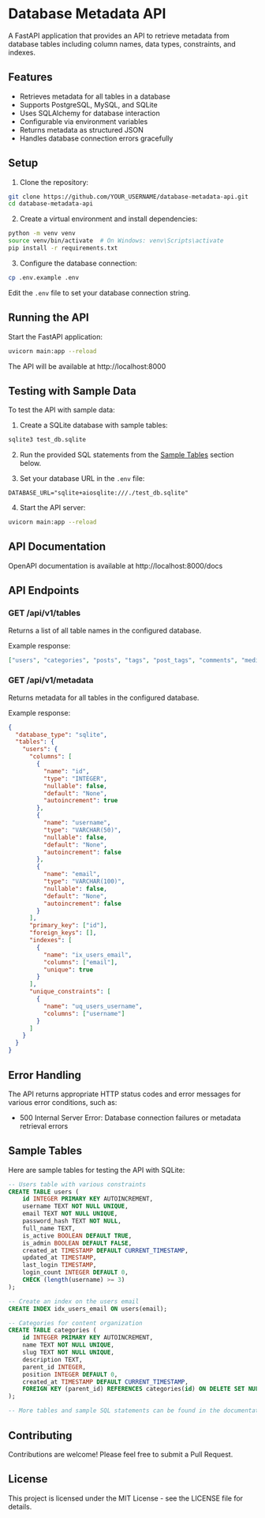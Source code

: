 # Database Metadata API

A FastAPI application that provides an API to retrieve metadata from database tables including column names, data types, constraints, and indexes.

## Features

- Retrieves metadata for all tables in a database
- Supports PostgreSQL, MySQL, and SQLite
- Uses SQLAlchemy for database interaction
- Configurable via environment variables
- Returns metadata as structured JSON
- Handles database connection errors gracefully

## Setup

1. Clone the repository:

```bash
git clone https://github.com/YOUR_USERNAME/database-metadata-api.git
cd database-metadata-api
```

2. Create a virtual environment and install dependencies:

```bash
python -m venv venv
source venv/bin/activate  # On Windows: venv\Scripts\activate
pip install -r requirements.txt
```

3. Configure the database connection:

```bash
cp .env.example .env
```

Edit the `.env` file to set your database connection string.

## Running the API

Start the FastAPI application:

```bash
uvicorn main:app --reload
```

The API will be available at http://localhost:8000

## Testing with Sample Data

To test the API with sample data:

1. Create a SQLite database with sample tables:

```bash
sqlite3 test_db.sqlite
```

2. Run the provided SQL statements from the [Sample Tables](#sample-tables) section below.

3. Set your database URL in the `.env` file:

```
DATABASE_URL="sqlite+aiosqlite:///./test_db.sqlite"
```

4. Start the API server:

```bash
uvicorn main:app --reload
```

## API Documentation

OpenAPI documentation is available at http://localhost:8000/docs

## API Endpoints

### GET /api/v1/tables

Returns a list of all table names in the configured database.

Example response:

```json
["users", "categories", "posts", "tags", "post_tags", "comments", "media", "sample_types", "settings"]
```

### GET /api/v1/metadata

Returns metadata for all tables in the configured database.

Example response:

```json
{
  "database_type": "sqlite",
  "tables": {
    "users": {
      "columns": [
        {
          "name": "id",
          "type": "INTEGER",
          "nullable": false,
          "default": "None",
          "autoincrement": true
        },
        {
          "name": "username",
          "type": "VARCHAR(50)",
          "nullable": false,
          "default": "None",
          "autoincrement": false
        },
        {
          "name": "email",
          "type": "VARCHAR(100)",
          "nullable": false,
          "default": "None",
          "autoincrement": false
        }
      ],
      "primary_key": ["id"],
      "foreign_keys": [],
      "indexes": [
        {
          "name": "ix_users_email",
          "columns": ["email"],
          "unique": true
        }
      ],
      "unique_constraints": [
        {
          "name": "uq_users_username",
          "columns": ["username"]
        }
      ]
    }
  }
}
```

## Error Handling

The API returns appropriate HTTP status codes and error messages for various error conditions, such as:

- 500 Internal Server Error: Database connection failures or metadata retrieval errors

## Sample Tables

Here are sample tables for testing the API with SQLite:

```sql
-- Users table with various constraints
CREATE TABLE users (
    id INTEGER PRIMARY KEY AUTOINCREMENT,
    username TEXT NOT NULL UNIQUE,
    email TEXT NOT NULL UNIQUE,
    password_hash TEXT NOT NULL,
    full_name TEXT,
    is_active BOOLEAN DEFAULT TRUE,
    is_admin BOOLEAN DEFAULT FALSE,
    created_at TIMESTAMP DEFAULT CURRENT_TIMESTAMP,
    updated_at TIMESTAMP,
    last_login TIMESTAMP,
    login_count INTEGER DEFAULT 0,
    CHECK (length(username) >= 3)
);

-- Create an index on the users email
CREATE INDEX idx_users_email ON users(email);

-- Categories for content organization
CREATE TABLE categories (
    id INTEGER PRIMARY KEY AUTOINCREMENT,
    name TEXT NOT NULL UNIQUE,
    slug TEXT NOT NULL UNIQUE,
    description TEXT,
    parent_id INTEGER,
    position INTEGER DEFAULT 0,
    created_at TIMESTAMP DEFAULT CURRENT_TIMESTAMP,
    FOREIGN KEY (parent_id) REFERENCES categories(id) ON DELETE SET NULL
);

-- More tables and sample SQL statements can be found in the documentation
```

## Contributing

Contributions are welcome! Please feel free to submit a Pull Request.

## License

This project is licensed under the MIT License - see the LICENSE file for details. 